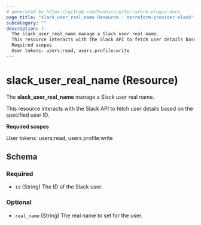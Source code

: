 ```yaml
---
# generated by https://github.com/hashicorp/terraform-plugin-docs
page_title: "slack_user_real_name Resource - terraform-provider-slack"
subcategory: ""
description: |-
  The slack_user_real_name manage a Slack user real name.
  This resource interacts with the Slack API to fetch user details based on the specified user ID.
  Required scopes
  User tokens: users:read, users.profile:write
---
```


# slack_user_real_name (Resource)

The **slack_user_real_name** manage a Slack user real name.

This resource interacts with the Slack API to fetch user details based on the specified user ID.

**Required scopes**

User tokens: users:read, users.profile:write



<!-- schema generated by tfplugindocs -->
## Schema

### Required

- `id` (String) The ID of the Slack user.

### Optional

- `real_name` (String) The real name to set for the user.
